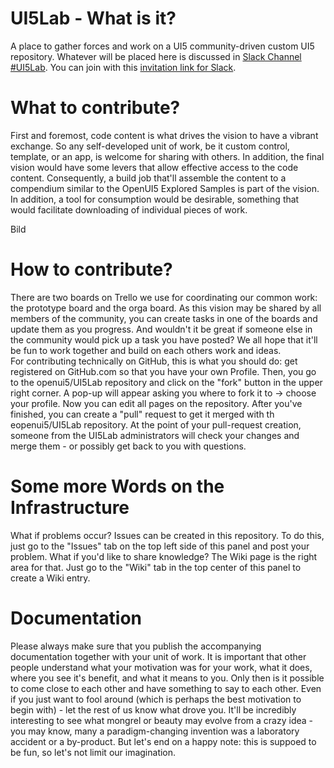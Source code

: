 # UI5Lab - What is it?
A place to gather forces and work on a UI5 community-driven custom UI5 repository.
Whatever will be placed here is discussed in [Slack Channel #UI5Lab](https://openui5.slack.com/messages/UI5lab).
You can join with this [invitation link for Slack](http://slackui5invite.herokuapp.com/).

# What to contribute?
First and foremost, code content is what drives the vision to have a vibrant exchange. So any self-developed unit of work, be it custom control, template, or an app, is welcome for sharing with others. 
In addition, the final vision would have some levers that allow effective access to the code content. Consequently, a build job that'll assemble the content to a compendium similar to the OpenUI5 Explored Samples is part of the vision. In addition, a tool for consumption would be desirable, something that would facilitate downloading of individual pieces of work. 

Bild

# How to contribute?
There are two boards on Trello we use for coordinating our common work: the prototype board and the orga board. As this vision may be shared by all members of the community, you can create tasks in one of the boards and update them as you progress. And wouldn't it be great if someone else in the community would pick up a task you have posted? We all hope that it'll be fun to work together and build on each others work and ideas.  
For contributing technically on GitHub, this is what you should do: get registered on GitHub.com so that you have your own Profile. 
Then, you go to the openui5/UI5Lab repository and click on the "fork" button in the upper right corner. A pop-up will appear asking you where to fork it to -> choose your profile. Now you can edit all pages on the repository. After you've finished, you can create a "pull" request to get it merged with th eopenui5/UI5Lab repository. At the point of your pull-request creation, someone from the UI5Lab administrators will check your changes and merge them - or possibly get back to you with questions.

# Some more Words on the Infrastructure
What if problems occur? Issues can be created in this repository. To do this, just go to the "Issues" tab on the top left side of this panel and post your problem.
What if you'd like to share knowledge? The Wiki page is the right area for that. Just go to the "Wiki" tab in the top center of this panel to create a Wiki entry. 

# Documentation
Please always make sure that you publish the accompanying documentation together with your unit of work. It is important that other people understand what your motivation was for your work, what it does, where you see it's benefit, and what it means to you. Only then is it possible to come close to each other and have something to say to each other. Even if you just want to fool around (which is perhaps the best motivation to begin with) - let the rest of us know what drove you. It'll be incredibly interesting to see what mongrel or beauty may evolve from a crazy idea - you may know, many a paradigm-changing invention was a laboratory accident or a by-product. But let's end on a happy note: this is suppoed to be fun, so let's not limit our imagination.  
